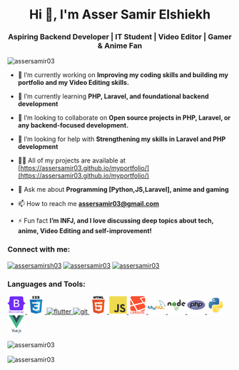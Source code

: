 <h1 align="center">Hi 👋, I'm Asser Samir Elshiekh</h1>
<h3 align="center">Aspiring Backend Developer | IT Student | Video Editor | Gamer & Anime Fan</h3>

<p align="left"> <img src="https://komarev.com/ghpvc/?username=assersamir03&label=Profile%20views&color=0e75b6&style=flat" alt="assersamir03" /> </p>

- 🔭 I’m currently working on **Improving my coding skills and building my portfolio and my Video Editing skills.**

- 🌱 I’m currently learning **PHP, Laravel, and foundational backend development**

- 👯 I’m looking to collaborate on **Open source projects in PHP, Laravel, or any backend-focused development.**

- 🤝 I’m looking for help with **Strengthening my skills in Laravel and PHP development**

- 👨‍💻 All of my projects are available at [https://assersamir03.github.io/myportfolio/](https://assersamir03.github.io/myportfolio/)

- 💬 Ask me about **Programming [Python,JS,Laravel], anime and gaming**

- 📫 How to reach me **assersamir03@gmail.com**

- ⚡ Fun fact **I’m INFJ, and I love discussing deep topics about tech, anime, Video Editing and self-improvement!**

<h3 align="left">Connect with me:</h3>
<p align="left">
<a href="https://twitter.com/assersamirsh03" target="blank"><img align="center" src="https://raw.githubusercontent.com/rahuldkjain/github-profile-readme-generator/master/src/images/icons/Social/twitter.svg" alt="assersamirsh03" height="30" width="40" /></a>
<a href="https://www.linkedin.com/in/asser-samir-b0150a234" target="blank"><img align="center" src="https://raw.githubusercontent.com/rahuldkjain/github-profile-readme-generator/master/src/images/icons/Social/linked-in-alt.svg" alt="assersamir03" height="30" width="40" /></a>
<a href="https://discord.gg/peNzDJ8D" target="blank"><img align="center" src="https://raw.githubusercontent.com/rahuldkjain/github-profile-readme-generator/master/src/images/icons/Social/discord.svg" alt="assersamir03" height="30" width="40" /></a>
</p>

<h3 align="left">Languages and Tools:</h3>
<p align="left"> <a href="https://getbootstrap.com" target="_blank" rel="noreferrer"> <img src="https://raw.githubusercontent.com/devicons/devicon/master/icons/bootstrap/bootstrap-plain-wordmark.svg" alt="bootstrap" width="40" height="40"/> </a> <a href="https://www.w3schools.com/css/" target="_blank" rel="noreferrer"> <img src="https://raw.githubusercontent.com/devicons/devicon/master/icons/css3/css3-original-wordmark.svg" alt="css3" width="40" height="40"/> </a> <a href="https://flutter.dev" target="_blank" rel="noreferrer"> <img src="https://www.vectorlogo.zone/logos/flutterio/flutterio-icon.svg" alt="flutter" width="40" height="40"/> </a> <a href="https://git-scm.com/" target="_blank" rel="noreferrer"> <img src="https://www.vectorlogo.zone/logos/git-scm/git-scm-icon.svg" alt="git" width="40" height="40"/> </a> <a href="https://www.w3.org/html/" target="_blank" rel="noreferrer"> <img src="https://raw.githubusercontent.com/devicons/devicon/master/icons/html5/html5-original-wordmark.svg" alt="html5" width="40" height="40"/> </a> <a href="https://developer.mozilla.org/en-US/docs/Web/JavaScript" target="_blank" rel="noreferrer"> <img src="https://raw.githubusercontent.com/devicons/devicon/master/icons/javascript/javascript-original.svg" alt="javascript" width="40" height="40"/> </a> <a href="https://laravel.com/" target="_blank" rel="noreferrer"> <img src="https://raw.githubusercontent.com/devicons/devicon/master/icons/laravel/laravel-plain-wordmark.svg" alt="laravel" width="40" height="40"/> </a> <a href="https://www.mysql.com/" target="_blank" rel="noreferrer"> <img src="https://raw.githubusercontent.com/devicons/devicon/master/icons/mysql/mysql-original-wordmark.svg" alt="mysql" width="40" height="40"/> </a> <a href="https://nodejs.org" target="_blank" rel="noreferrer"> <img src="https://raw.githubusercontent.com/devicons/devicon/master/icons/nodejs/nodejs-original-wordmark.svg" alt="nodejs" width="40" height="40"/> </a> <a href="https://www.php.net" target="_blank" rel="noreferrer"> <img src="https://raw.githubusercontent.com/devicons/devicon/master/icons/php/php-original.svg" alt="php" width="40" height="40"/> </a> <a href="https://www.python.org" target="_blank" rel="noreferrer"> <img src="https://raw.githubusercontent.com/devicons/devicon/master/icons/python/python-original.svg" alt="python" width="40" height="40"/> </a> <a href="https://vuejs.org/" target="_blank" rel="noreferrer"> <img src="https://raw.githubusercontent.com/devicons/devicon/master/icons/vuejs/vuejs-original-wordmark.svg" alt="vuejs" width="40" height="40"/> </a> </p>

<p><img align="center" src="https://github-readme-stats.vercel.app/api/top-langs?username=assersamir03&show_icons=true&locale=en&layout=compact" alt="assersamir03" /></p>

<p><img align="center" src="https://github-readme-streak-stats.herokuapp.com/?user=assersamir03&" alt="assersamir03" /></p>
